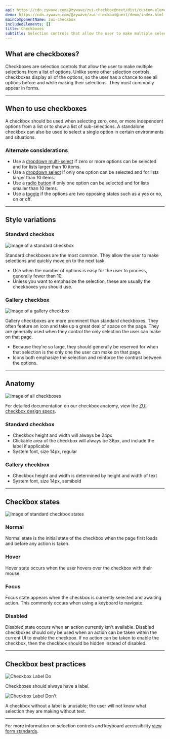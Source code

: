 ```yaml
---
api: https://cdn.zywave.com/@zywave/zui-checkbox@next/dist/custom-elements.json
demo: https://cdn.zywave.com/@zywave/zui-checkbox@next/demo/index.html
mainComponentName: zui-checkbox
includedElements: []
title: Checkboxes
subtitle: Selection controls that allow the user to make multiple selections from a list of options.
---
```


## What are checkboxes?

Checkboxes are selection controls that allow the user to make multiple selections from a list of options. Unlike some other selection controls, checkboxes display all of the options, so the user has a chance to see all options before and while making their selections. They most commonly appear in forms.

<hr>

## When to use checkboxes

A checkbox should be used when selecting zero, one, or more independent options from a list or to show a list of sub-selections. A standalone checkbox can also be used to select a single option in certain environments and situations.

### Alternate considerations

- Use a [dropdown multi-select](/design-system/components/dropdown-multi-selects/) if zero or more options can be selected and for lists larger than 10 items.
- Use a [dropdown select](/design-system/components/dropdown-selects/) if only one option can be selected and for lists larger than 10 items.
- Use a [radio button](/design-system/components/radio-buttons/) if only one option can be selected and for lists smaller than 10 items.
- Use a [toggle](/design-system/components/toggles/) if the options are two opposing states such as a yes or no, on or off.

<hr>

## Style variations

### Standard checkbox

![Image of a standard checkbox](/images/components/checkboxes/Assets_03-20/standardcheck_small.svg)

Standard checkboxes are the most common. They allow the user to make selections and quickly move on to the next task.

- Use when the number of options is easy for the user to process, generally fewer than 10.
- Unless you want to emphasize the selection, these are usually the checkboxes you should use.

<Spacer size="small" />

### Gallery checkbox

![Image of a gallery checkbox](/images/components/checkboxes/Assets_03-20/gallerycheck_small.svg)

Gallery checkboxes are more prominent than standard checkboxes. They often feature an icon and take up a great deal of space on the page. They are generally used when they control the only selection the user can make on that page.

- Because they're so large, they should generally be reserved for when that selection is the only one the user can make on that page.
- Icons both emphasize the selection and reinforce the contrast between the options.

<hr>

## Anatomy

![Image of all checkboxes](/images/components/checkboxes/Assets_03-20/checkbox_anatomy.svg)

For detailed documentation on our checkbox anatomy, view the [ZUI checkbox design specs](https://xd.adobe.com/view/93be6c9d-e5f1-40af-7116-323e57943237-e58f/grid).

### Standard checkbox

- Checkbox height and width will always be 24px
- Clickable area of the checkbox will always be 36px, and include the label if applicable
- System font, size 14px, regular

### Gallery checkbox

- Checkbox height and width is determined by height and width of text
- System font, size 14px, semibold

<hr>

## Checkbox states

![Image of standard checkbox states](/images/components/checkboxes/Assets_03-20/checkbox_states_standard.svg)

### Normal

Normal state is the initial state of the checkbox when the page first loads and before any action is taken.

### Hover

Hover state occurs when the user hovers over the checkbox with their mouse.

### Focus

Focus state appears when the checkbox is currently selected and awaiting action. This commonly occurs when using a keyboard to navigate.

### Disabled

Disabled state occurs when an action currently isn't available. Disabled checkboxes should only be used when an action can be taken within the current UI to enable the checkbox. If no action can be taken to enable the checkbox, then the checkbox should be hidden instead of disabled.

<hr>

## Checkbox best practices

<Grid>

<GridCol col="span-6">

![Checkbox Label Do](/images/components/checkboxes/Assets_03-20/checklabel_do.svg)

<booster-do></booster-do>

Checkboxes should always have a label.

</GridCol>

<GridCol col="span-6">

![Checkbox Label Don't](/images/components/checkboxes/Assets_03-20/checklabel_dont.svg)

<booster-do-not></booster-do-not>

A checkbox without a label is unusable; the user will not know what selection they are making without text.

</GridCol>

</Grid>

<hr>

For more information on selection controls and keyboard accessibility [view form standards](/design-system/patterns/forms/).
